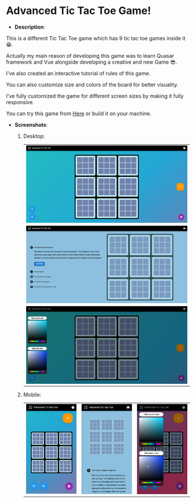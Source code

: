# Advanced Tic Tac Toe Game!

- **Description**:

This is a different Tic Tac Toe game which has 9 tic tac toe games inside it 😁.

Actually my main reason of developing this game was to learn Quasar framework and Vue alongside developing a creative and new Game 😎.

I've also created an interactive tutorial of rules of this game.

You can also customize size and colors of the board for better visuality.

I've fully customized the game for different screen sizes by making it fully responsive.

You can try this game from <a href="https://adv-xo.vercel.app/" target="_blank">Here</a> or build it on your machine.

- **Screenshots**:

    1. Desktop:

        <table>
                <tr><td><img src="./Screenshots/1.png" alt="Main Game"></td></tr>
                <tr><td><img src="./Screenshots/3.png" alt="Tutorial Page"></td></tr>
                <tr><td><img src="./Screenshots/5.png" alt="Color Picker"></td></tr>
        </table>

    2. Mobile:

        <table>
            <tr>
                <td><img src="./Screenshots/2.png" alt="Main Game"></td>
                <td><img src="./Screenshots/4.png" alt="Tutorial Page"></td>
                <td><img src="./Screenshots/6.png" alt="Color Picker"></td>
            </tr>
        </table>

        